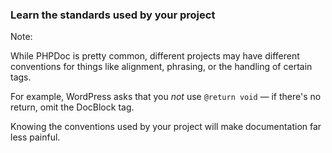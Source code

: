 ### Learn the standards used by your project

Note:

While PHPDoc is pretty common, different projects may have different conventions for things like alignment, phrasing, or the handling of certain tags.

For example, WordPress asks that you *not* use `@return void` — if there's no return, omit the DocBlock tag.

Knowing the conventions used by your project will make documentation far less painful.
